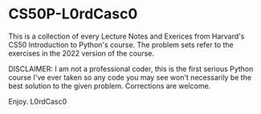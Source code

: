 # CS50P-L0rdCasc0

This is a collection of every Lecture Notes and Exerices from Harvard's CS50 Introduction to Python's course. The problem sets refer to the exercises in the 2022 version of the course.

  DISCLAIMER: I am not a professional coder, this is the first serious Python course I've ever taken so any code you may see won't necessarily be the best solution to the given problem. Corrections are welcome.

Enjoy. L0rdCasc0
